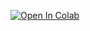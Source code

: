 [![Open In Colab](https://colab.research.google.com/assets/colab-badge.svg)](https://colab.research.google.com/github/GianlucaBorges/Seminario-GCN/blob/main/seminario_GCN.ipynb)
